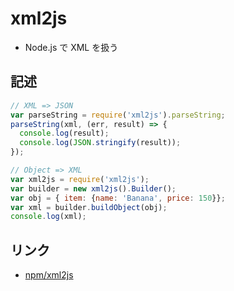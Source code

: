 xml2js
======

- Node.js で XML を扱う

記述
----

```javascript
// XML => JSON
var parseString = require('xml2js').parseString;
parseString(xml, (err, result) => {
  console.log(result);
  console.log(JSON.stringify(result));
});

// Object => XML
var xml2js = require('xml2js');
var builder = new xml2js().Builder();
var obj = { item: {name: 'Banana', price: 150}};
var xml = builder.buildObject(obj);
console.log(xml);
```

リンク
------

- [npm/xml2js](https://www.npmjs.com/package/xml2js)
